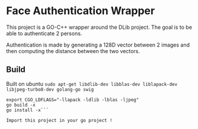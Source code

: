 # Face Authentication Wrapper

This project is a GO-C++ wrapper around the DLib project.
The goal is to be able to authenticate 2 persons.

Authentication is made by generating a 128D vector between 2 images and then computing the distance between the two vectors.


## Build
Built on ubuntu
`sudo apt-get libdlib-dev libblas-dev liblapack-dev libjpeg-turbo8-dev golang-go swig`


```export CGO_CXXFLAGS="-ldlib -lstdc++ -std=c++11 -lblas -lm -llapack -lsass"
export CGO_LDFLAGS="-llapack -ldlib -lblas -ljpeg"
go build -x
go install -x```

Import this project in your go project !